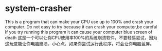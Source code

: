 # system-crasher
This is a program that can make your CPU use up to 100% and crash your computer.
Do not easy to try because it can crash your computer,be careful
If you try running this program it can cause your computer blue screen of death
这是一个可以让你CPU使用率100%的系统崩溃软件，不要轻易尝试，因为这玩意能让你电脑崩溃，小心点，如果你尝试运行此程序，将会让你电脑蓝屏。
